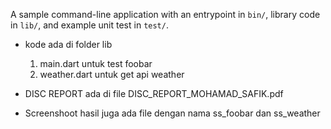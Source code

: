 A sample command-line application with an entrypoint in `bin/`, library code
in `lib/`, and example unit test in `test/`.


- kode ada di folder lib
   1. main.dart untuk test foobar
   2. weather.dart untuk get api weather

- DISC REPORT ada di file DISC_REPORT_MOHAMAD_SAFIK.pdf
- Screenshoot hasil juga ada file dengan nama ss_foobar dan ss_weather
